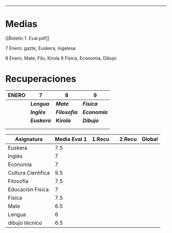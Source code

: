 
---
# Medias

[[Boletín 1. Eval.pdf]]

7 Enero: gazte, Euskera, Ingelesa

8 Enero, Mate, Filo, Kirola
9 Física, Economia, Dibujo

# Recuperaciones


| ENERO | 7             | 8               | 9              |
| ----- | ------------- | --------------- | -------------- |
|       | ***Lengua***  | ***Mate***      | ***Física***   |
|       | ***Inglés***  | ***Filosofía*** | ***Economía*** |
|       | ***Euskera*** | ***Kirola***    | ***Dibujo***   |
|       |               |                 |                |
|       |               |                 |                |



| Asignatura         | Media Eval 1 | 1.Recu |     | 2.Recu | Global |
| ------------------ | ------------ | ------ | --- | ------ | ------ |
| Euskera            | 7.5          |        |     |        |        |
| Inglés             | 7            |        |     |        |        |
| Economía           | 7            |        |     |        |        |
| Cultura Cientifica | 9.5          |        |     |        |        |
| Filosofía          | 7.5          |        |     |        |        |
| Educación Física   | 7            |        |     |        |        |
| Física             | 7.5          |        |     |        |        |
| Mate               | 6.5          |        |     |        |        |
| Lengua             | 6            |        |     |        |        |
| dibujo técnico     | 6.5          |        |     |        |        |
